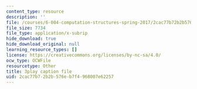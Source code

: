 ```yaml
---
content_type: resource
description: ''
file: /courses/6-004-computation-structures-spring-2017/2cac77b72b2b576eb7f4968007e62257_ckZo366TWGk.vtt
file_size: 7734
file_type: application/x-subrip
hide_download: true
hide_download_original: null
learning_resource_types: []
license: https://creativecommons.org/licenses/by-nc-sa/4.0/
ocw_type: OCWFile
resourcetype: Other
title: 3play caption file
uid: 2cac77b7-2b2b-576e-b7f4-968007e62257
---
```

